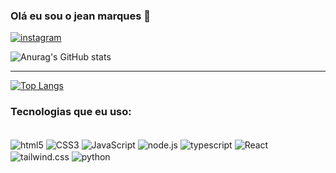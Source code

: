 ### Olá eu sou o jean marques 🌱
[![instagram](https://img.shields.io/badge/Instagram-E4405F?style=for-the-badge&logo=instagram&logoColor=white)](https://intagram.com)
<br/>


![Anurag's GitHub stats](https://github-readme-stats.vercel.app/api?username=jjeanjim&show_icons=true&theme=onedark)
<hr>

[![Top Langs](https://github-readme-stats.vercel.app/api/top-langs/?username=anuraghazra)](https://github.com/anuraghazra/github-readme-stats)

### Tecnologias que eu uso:

<div style="display:inline_block"><br/>
<img align = "center" alt="html5" src="https://img.shields.io/badge/HTML5-E34F26?style=for-the-badge&logo=html5&logoColor=white"/>
<img align = "center" alt="CSS3" src="https://img.shields.io/badge/CSS3-1572B6?style=for-the-badge&logo=css3&logoColor=white"/>
<img align = "center" alt="JavaScript" src="https://img.shields.io/badge/JavaScript-F7DF1E?style=for-the-badge&logo=javascript&logoColor=black"/>
<img align = "center" alt="node.js" src="https://img.shields.io/badge/Node.js-43853D?style=for-the-badge&logo=node.js&logoColor=white"/>
<img align = "center" alt="typescript" src="https://img.shields.io/badge/TypeScript-007ACC?style=for-the-badge&logo=typescript&logoColor=white"/>
<img align = "center" alt="React" src="https://img.shields.io/badge/React-20232A?style=for-the-badge&logo=react&logoColor=61DAFB"/>
<img align = "center" alt="tailwind.css" src ="https://img.shields.io/badge/Tailwind_CSS-38B2AC?style=for-the-badge&logo=tailwind-css&logoColor=white"/>
<img align = "center" alt="python" src ="https://img.shields.io/badge/Python-14354C?style=for-the-badge&logo=python&logoColor=white"/>
</div>
